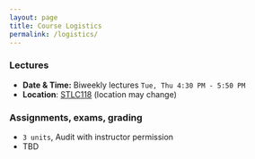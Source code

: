 ```yaml
---
layout: page
title: Course Logistics
permalink: /logistics/
---
```


### Lectures
- **Date & Time:** Biweekly lectures `Tue, Thu 4:30 PM - 5:50 PM`
- **Location**: [STLC118](http://campus-map.stanford.edu/?srch=STLC+118) (location may change)

### Assignments, exams, grading
- `3 units`,  Audit with instructor permission
- TBD




